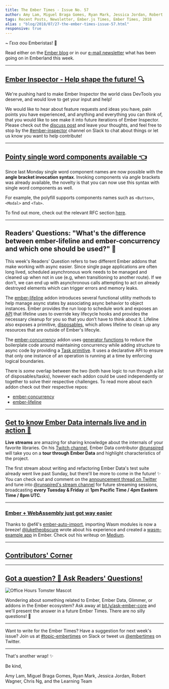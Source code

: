```yaml
---
title: The Ember Times - Issue No. 57
author: Amy Lam, Miguel Braga Gomes, Ryan Mark, Jessica Jordan, Robert Wagner, Chris Ng
tags: Recent Posts, Newsletter, Ember.js Times, Ember Times, 2018
alias : "blog/2018/07/27-the-ember-times-issue-57.html"
responsive: true
---
```


~ Γεια σου Emberistas! 🐹

Read either on the [Ember blog](https://www.emberjs.com/blog/2018/07/27/the-ember-times-issue-57.html) or in our [e-mail newsletter](https://the-emberjs-times.ongoodbits.com/2018/07/27/issue-57) what has been going on in Emberland this week.

---

## [Ember Inspector - Help shape the future! 🔍](https://github.com/emberjs/ember-inspector)

We're pushing hard to make Ember Inspector the world class DevTools you deserve, and would love to get your input and help!

We would like to hear about feature requests and ideas you have, pain points you have experienced, and anything and everything you can think of, that you would like to see make it into future iterations of Ember Inspector. Please check out the [discuss post](https://discuss.emberjs.com/t/ember-inspector-call-for-feature-requests-pain-points-and-contributors/15187) and leave your thoughts, and feel free to stop by the [#ember-inspector](https://embercommunity.slack.com/messages/C04ENQPFW/) channel on Slack to chat about things or let us know you want to help contribute!

---

## [Pointy single word components available 👈](https://github.com/rwjblue/ember-angle-bracket-invocation-polyfill)

Since last Monday single word component names are now possible with the **angle bracket invocation syntax**. Invoking components via angle brackets was already available, the novelty is that you can now use this syntax with single word components as well.

For example, the polyfill supports components names such as `<Button>`, `<Modal>` and `<Tab>`.

To find out more, check out the relevant RFC section [here](https://github.com/emberjs/rfcs/blob/master/text/0311-angle-bracket-invocation.md#tag-name).

---

## Readers' Questions: "What's the difference between ember-lifeline and ember-concurrency and which one should be used?" 🔄

This week's Readers' Question refers to two different Ember addons that make working with async easier. Since single page applications are often long lived, scheduled asynchronous work needs to be managed and cleaned up when not in use (e.g, when transitioning to another route). If we don’t, we can end up with asynchronous calls attempting to act on already destroyed elements which can trigger errors and memory leaks.

The [ember-lifeline](https://github.com/ember-lifeline/ember-lifeline) addon introduces several functional utility methods to help manage async states by associating async behavior to object instances. Ember provides the run loop to schedule work and exposes an [API](https://guides.emberjs.com/release/applications/run-loop/) that lifeline uses to override key lifecycle hooks and provides the necessary cleanup for you so that you don’t have to think about it. Lifeline also exposes a primitive, [disposables](https://github.com/ember-lifeline/ember-lifeline/#registerdisposable), which allows lifeline to clean up any resources that are outside of Ember's lifecyle.

The [ember-concurrency](https://github.com/machty/ember-concurrency) addon uses [generator functions](https://developer.mozilla.org/en-US/docs/Web/JavaScript/Reference/Global_Objects/Generator) to reduce the boilerplate code around maintaining concurrency while adding structure to async code by providing a [Task primitive](http://ember-concurrency.com/docs/task-function-syntax/). It uses a declarative API to ensure that only one instance of an operation is running at a time by enforcing logical boundaries.

There is _some_ overlap between the two (both have logic to run through a list of disposables/tasks), however each addon could be used independently or together to solve their respective challenges. To read more about each addon check out their respective repos:
- [ember-concurrency](https://github.com/machty/ember-concurrency)
- [ember-lifeline](https://github.com/ember-lifeline/ember-lifeline)

---

## [Get to know Ember Data internals live and in action 🎥](https://www.twitch.tv/runspired)

**Live streams** are amazing for sharing knowledge about the internals of your favorite libraries. On his [Twitch channel](https://www.twitch.tv/runspired), Ember Data contributor [@runspired](https://github.com/runspired) will take you on a **tour through Ember Data** and highlight characteristics of the project.

The first stream about writing and refactoring Ember Data's test suite already went live past Sunday, but there'll be more to come in the future! ✨ You can check out and comment on the [announcement thread on Twitter](https://twitter.com/Runspired/status/1020528036762988544) and tune into [@runspired's stream channel](https://www.twitch.tv/runspired) for future streaming sessions, broadcasting **every Tuesday & Friday** at **1pm Pacific Time / 4pm Eastern Time / 8pm UTC**.

---

### [Ember + WebAssembly just got way easier](https://medium.com/@lukedeniston/ember-webassembly-just-got-way-easier-1e4ec6ca40ab)

Thanks to @ef4's [ember-auto-import](https://github.com/ef4/ember-auto-import), importing Wasm modules is now a breeze! [@luketheobscure](https://github.com/luketheobscure) wrote about his experience and created a [wasm-example app](https://github.com/luketheobscure/wasm-example) in Ember. Check out his writeup on [Medium](https://medium.com/@lukedeniston/ember-webassembly-just-got-way-easier-1e4ec6ca40ab).

---

## [Contributors' Corner](https://guides.emberjs.com/v3.2.0/contributing/repositories/)

---

## [Got a question? 🤔 Ask Readers' Questions!](https://docs.google.com/forms/d/e/1FAIpQLScqu7Lw_9cIkRtAiXKitgkAo4xX_pV1pdCfMJgIr6Py1V-9Og/viewform)

<div class="blog-row">
  <img class="float-right small transparent padded" alt="Office Hours Tomster Mascot" title="Readers' Questions" src="/images/tomsters/officehours.png" />

Wondering about something related to Ember, Ember Data, Glimmer, or addons in the Ember ecosystem? Ask away at [bit.ly/ask-ember-core](https://bit.ly/ask-ember-core) and we'll present the answer in a future Ember Times. There are no silly questions! 🐹

</div>

---

Want to write for the Ember Times? Have a suggestion for next week's issue? Join us at [#topic-embertimes](https://embercommunity.slack.com/messages/C8P6UPWNN/) on Slack or tweet us [@embertimes](https://twitter.com/embertimes) on Twitter.

---


That's another wrap! ✨

Be kind,

Amy Lam, Miguel Braga Gomes, Ryan Mark, Jessica Jordan, Robert Wagner, Chris Ng, and the Learning Team
